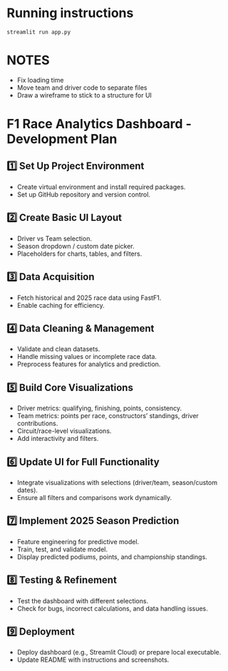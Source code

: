 # Running instructions
```
streamlit run app.py
```

# NOTES
- Fix loading time
- Move team and driver code to separate files
- Draw a wireframe to stick to a structure for UI

# F1 Race Analytics Dashboard - Development Plan

## 1️⃣ Set Up Project Environment
- Create virtual environment and install required packages.
- Set up GitHub repository and version control.

## 2️⃣ Create Basic UI Layout
- Driver vs Team selection.
- Season dropdown / custom date picker.
- Placeholders for charts, tables, and filters.

## 3️⃣ Data Acquisition
- Fetch historical and 2025 race data using FastF1.
- Enable caching for efficiency.

## 4️⃣ Data Cleaning & Management
- Validate and clean datasets.
- Handle missing values or incomplete race data.
- Preprocess features for analytics and prediction.

## 5️⃣ Build Core Visualizations
- Driver metrics: qualifying, finishing, points, consistency.
- Team metrics: points per race, constructors’ standings, driver contributions.
- Circuit/race-level visualizations.
- Add interactivity and filters.

## 6️⃣ Update UI for Full Functionality
- Integrate visualizations with selections (driver/team, season/custom dates).
- Ensure all filters and comparisons work dynamically.

## 7️⃣ Implement 2025 Season Prediction
- Feature engineering for predictive model.
- Train, test, and validate model.
- Display predicted podiums, points, and championship standings.

## 8️⃣ Testing & Refinement
- Test the dashboard with different selections.
- Check for bugs, incorrect calculations, and data handling issues.

## 9️⃣ Deployment
- Deploy dashboard (e.g., Streamlit Cloud) or prepare local executable.
- Update README with instructions and screenshots.
